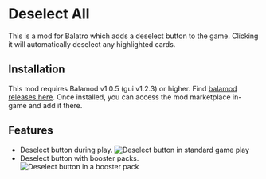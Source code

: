 # Deselect All
This is a mod for Balatro which adds a deselect button to the game. Clicking it will automatically deselect any highlighted cards.

## Installation
This mod requires Balamod v1.0.5 (gui v1.2.3) or higher. Find [balamod releases here](https://github.com/balamod/balamod-gui). Once installed, you can access the mod marketplace in-game and add it there.

## Features
- Deselect button during play.
![Deselect button in standard game play](https://i.imgur.com/sy2yoT4.png)
- Deselect button with booster packs.
![Deselect button in a booster pack](https://i.imgur.com/XKIIm8c.png)